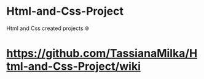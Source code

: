 # Html-and-Css-Project
Html and Css created projects 🌐


# https://github.com/TassianaMilka/Html-and-Css-Project/wiki
